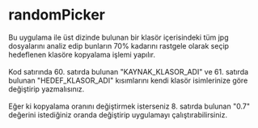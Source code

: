 # randomPicker
Bu uygulama ile üst dizinde bulunan bir klasör içerisindeki tüm jpg dosyalarını analiz edip bunların 70% kadarını rastgele olarak seçip hedeflenen klasöre kopyalama işlemi yapılır. <br>
<br>
Kod satırında 60. satırda bulunan "KAYNAK_KLASOR_ADI" ve 61. satırda bulunan "HEDEF_KLASOR_ADI" kısımlarını kendi klasör isimlerinize göre değiştirip yazmalısınız. <br>
<br>
Eğer ki kopyalama oranını değiştirmek isterseniz 8. satırda bulunan "0.7" değerini istediğiniz oranda değiştirip uygulamayı çalıştırabilirsiniz. <br>
